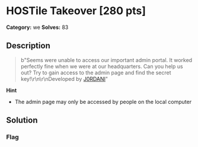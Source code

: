 # HOSTile Takeover [280 pts]

**Category:** we
**Solves:** 83

## Description
>b"Seems were unable to access our important admin portal. It worked perfectly fine when we were at our headquarters. Can you help us out? Try to gain access to the admin page and find the secret key!\r\n\r\nDeveloped by [J0RDANI](https://github.com/J0RDANI)"

**Hint**
* The admin page may only be accessed by people on the local computer

## Solution

### Flag

